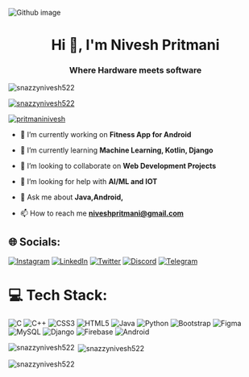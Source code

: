![Github image](https://user-images.githubusercontent.com/115729819/235287516-16356c67-1177-4bd3-8140-f16a5c9948bd.png)

<h1 align="center">Hi 👋, I'm Nivesh Pritmani</h1>
<h3 align="center">Where Hardware meets software</h3>

<p align="left"> <img src="https://komarev.com/ghpvc/?username=snazzynivesh522&label=Profile%20views&color=0e75b6&style=flat" alt="snazzynivesh522" /> </p>

<p align="left"> <a href="https://github.com/ryo-ma/github-profile-trophy"><img src="https://github-profile-trophy.vercel.app/?username=snazzynivesh522" alt="snazzynivesh522" /></a> </p>

<p align="left"> <a href="https://twitter.com/pritmaninivesh" target="blank"><img src="https://img.shields.io/twitter/follow/pritmaninivesh?logo=twitter&style=for-the-badge" alt="pritmaninivesh" /></a> </p>

- 🔭 I’m currently working on **Fitness App for Android**

- 🌱 I’m currently learning **Machine Learning, Kotlin, Django**

- 👯 I’m looking to collaborate on **Web Development Projects**

- 🤝 I’m looking for help with **AI/ML and IOT**

- 💬 Ask me about **Java,Android,**

- 📫 How to reach me **niveshpritmani@gmail.com**

## 🌐 Socials:
[![Instagram](https://img.shields.io/badge/Instagram-%23E4405F.svg?logo=Instagram&logoColor=white)](https://www.instagram.com/nivesh_pritmani/) 
[![LinkedIn](https://img.shields.io/badge/LinkedIn-%230077B5.svg?logo=linkedin&logoColor=white)](https://www.linkedin.com/in/nivesh-pritmani-990316227/) 
[![Twitter](https://img.shields.io/badge/Twitter-%231DA1F2.svg?logo=Twitter&logoColor=white)](https://twitter.com/PritmaniNivesh) 
[![Discord](https://img.shields.io/badge/Discord-%235865F2.svg?style=for-the-badge&logo=discord&logoColor=white)](https://discordapp.com/users/575008343941316649)
[![Telegram](https://img.shields.io/badge/Telegram-2CA5E0?style=for-the-badge&logo=telegram&logoColor=white)](https://t.me/NIVESH522)

# 💻 Tech Stack:
![C](https://img.shields.io/badge/c-%2300599C.svg?style=flat&logo=c&logoColor=white) 
![C++](https://img.shields.io/badge/c++-%2300599C.svg?style=flat&logo=c%2B%2B&logoColor=white) ![CSS3](https://img.shields.io/badge/css3-%231572B6.svg?style=flat&logo=css3&logoColor=white) 
![HTML5](https://img.shields.io/badge/html5-%23E34F26.svg?style=flat&logo=html5&logoColor=white) 
![Java](https://img.shields.io/badge/java-%23ED8B00.svg?style=flat&logo=java&logoColor=white)
![Python](https://img.shields.io/badge/python-3670A0?style=flat&logo=python&logoColor=ffdd54) 
![Bootstrap](https://img.shields.io/badge/bootstrap-%23563D7C.svg?style=flat&logo=bootstrap&logoColor=white)
![Figma](https://img.shields.io/badge/figma-%23F24E1E.svg?style=flat&logo=figma&logoColor=white)
![MySQL](https://img.shields.io/badge/mysql-%2300f.svg?style=for-the-badge&logo=mysql&logoColor=white)
![Django](https://img.shields.io/badge/django-%23092E20.svg?style=for-the-badge&logo=django&logoColor=white)
![Firebase](https://img.shields.io/badge/firebase-%23039BE5.svg?style=for-the-badge&logo=firebase)
![Android](https://img.shields.io/badge/Android-3DDC84?style=for-the-badge&logo=android&logoColor=white)

<p><img align="left" src="https://github-readme-stats.vercel.app/api/top-langs?username=snazzynivesh522&show_icons=true&locale=en&layout=compact" alt="snazzynivesh522" /></p>

<p>&nbsp;<img align="center" src="https://github-readme-stats.vercel.app/api?username=snazzynivesh522&show_icons=true&locale=en" alt="snazzynivesh522" /></p>

<p><img align="center" src="https://github-readme-streak-stats.herokuapp.com/?user=snazzynivesh522&" alt="snazzynivesh522" /></p>
